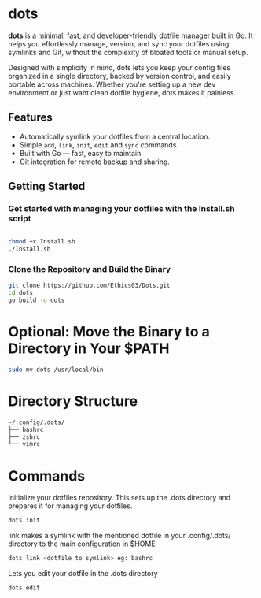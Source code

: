 # dots

**dots** is a minimal, fast, and developer-friendly dotfile manager built in Go. It helps you effortlessly manage, version, and sync your dotfiles using symlinks and Git, without the complexity of bloated tools or manual setup.

Designed with simplicity in mind, dots lets you keep your config files organized in a single directory, backed by version control, and easily portable across machines. Whether you're setting up a new dev environment or just want clean dotfile hygiene, dots makes it painless.

## Features

- Automatically symlink your dotfiles from a central location.
- Simple `add`, `link`, `init`, `edit` and `sync` commands.
- Built with Go — fast, easy to maintain.
- Git integration for remote backup and sharing.

## Getting Started

### Get started with managing your dotfiles with the Install.sh script
```bash

chmod +x Install.sh
./Install.sh
```


### Clone the Repository and Build the Binary

```bash
git clone https://github.com/Ethics03/Dots.git
cd dots
go build -o dots
```

# Optional: Move the Binary to a Directory in Your $PATH

```bash
sudo mv dots /usr/local/bin
```

# Directory Structure

```bash
~/.config/.dots/
├── bashrc
├── zshrc
└── vimrc
```

# Commands 


Initialize your dotfiles repository. This sets up the .dots directory and prepares it for managing your dotfiles.
```bash
dots init
```

link makes a symlink with the mentioned dotfile in your .config/.dots/ directory to the main configuration in $HOME
```bash
dots link <dotfile to symlink> eg: bashrc 
```


Lets you edit your dotfile in the .dots directory
```bash
dots edit
```














